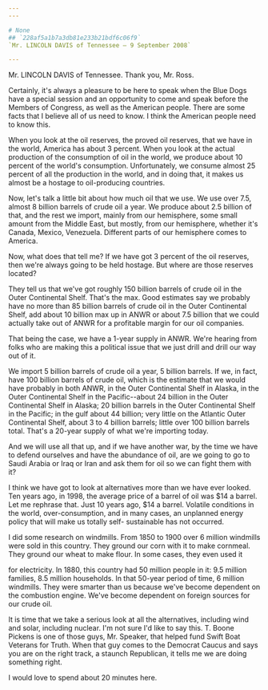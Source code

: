 ```yaml
---
---

# None
## `228af5a1b7a3db81e233b21bdf6c06f9`
`Mr. LINCOLN DAVIS of Tennessee — 9 September 2008`

---
```



Mr. LINCOLN DAVIS of Tennessee. Thank you, Mr. Ross.

Certainly, it's always a pleasure to be here to speak when the Blue 
Dogs have a special session and an opportunity to come and speak before 
the Members of Congress, as well as the American people. There are some 
facts that I believe all of us need to know. I think the American 
people need to know this.

When you look at the oil reserves, the proved oil reserves, that we 
have in the world, America has about 3 percent. When you look at the 
actual production of the consumption of oil in the world, we produce 
about 10 percent of the world's consumption. Unfortunately, we consume 
almost 25 percent of all the production in the world, and in doing 
that, it makes us almost be a hostage to oil-producing countries.

Now, let's talk a little bit about how much oil that we use. We use 
over 7.5, almost 8 billion barrels of crude oil a year. We produce 
about 2.5 billion of that, and the rest we import, mainly from our 
hemisphere, some small amount from the Middle East, but mostly, from 
our hemisphere, whether it's Canada, Mexico, Venezuela. Different parts 
of our hemisphere comes to America.

Now, what does that tell me? If we have got 3 percent of the oil 
reserves, then we're always going to be held hostage. But where are 
those reserves located?

They tell us that we've got roughly 150 billion barrels of crude oil 
in the Outer Continental Shelf. That's the max. Good estimates say we 
probably have no more than 85 billion barrels of crude oil in the Outer 
Continental Shelf, add about 10 billion max up in ANWR or about 7.5 
billion that we could actually take out of ANWR for a profitable margin 
for our oil companies.

That being the case, we have a 1-year supply in ANWR. We're hearing 
from folks who are making this a political issue that we just drill and 
drill our way out of it.

We import 5 billion barrels of crude oil a year, 5 billion barrels. 
If we, in fact, have 100 billion barrels of crude oil, which is the 
estimate that we would have probably in both ANWR, in the Outer 
Continental Shelf in Alaska, in the Outer Continental Shelf in the 
Pacific--about 24 billion in the Outer Continental Shelf in Alaska; 20 
billion barrels in the Outer Continental Shelf in the Pacific; in the 
gulf about 44 billion; very little on the Atlantic Outer Continental 
Shelf, about 3 to 4 billion barrels; little over 100 billion barrels 
total. That's a 20-year supply of what we're importing today.

And we will use all that up, and if we have another war, by the time 
we have to defend ourselves and have the abundance of oil, are we going 
to go to Saudi Arabia or Iraq or Iran and ask them for oil so we can 
fight them with it?

I think we have got to look at alternatives more than we have ever 
looked. Ten years ago, in 1998, the average price of a barrel of oil 
was $14 a barrel. Let me rephrase that. Just 10 years ago, $14 a 
barrel. Volatile conditions in the world, over-consumption, and in many 
cases, an unplanned energy policy that will make us totally self-
sustainable has not occurred.

I did some research on windmills. From 1850 to 1900 over 6 million 
windmills were sold in this country. They ground our corn with it to 
make cornmeal. They ground our wheat to make flour. In some cases, they 
even used it


for electricity. In 1880, this country had 50 million people in it: 9.5 
million families, 8.5 million households. In that 50-year period of 
time, 6 million windmills. They were smarter than us because we've 
become dependent on the combustion engine. We've become dependent on 
foreign sources for our crude oil.

It is time that we take a serious look at all the alternatives, 
including wind and solar, including nuclear. I'm not sure I'd like to 
say this. T. Boone Pickens is one of those guys, Mr. Speaker, that 
helped fund Swift Boat Veterans for Truth. When that guy comes to the 
Democrat Caucus and says you are on the right track, a staunch 
Republican, it tells me we are doing something right.

I would love to spend about 20 minutes here.

